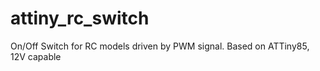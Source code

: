 # attiny_rc_switch
On/Off Switch for RC models driven by PWM signal. Based on ATTiny85, 12V capable
